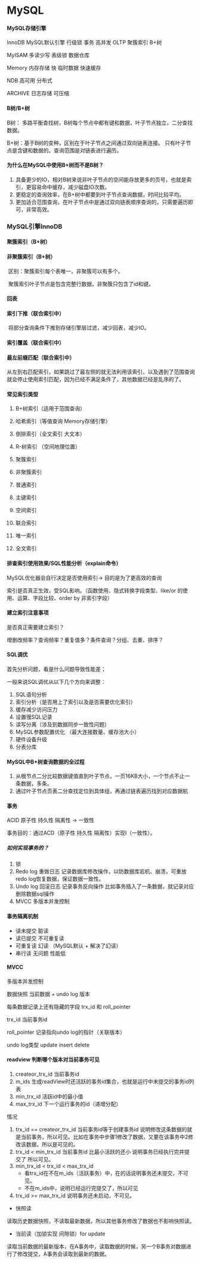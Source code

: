 # MySQL

#### MySQL存储引擎



InnoDB MySQL默认引擎 行级锁 事务  高并发 OLTP 聚簇索引 B+树

MyISAM 多读少写 表级锁 数据仓库

Memory 内存存储 快 临时数据 快速缓存

NDB 高可用 分布式

ARCHIVE 日志存储 可压缩



#### B树/B+树

B树： 多路平衡查找树，B树每个节点中都有键和数据，叶子节点独立，二分查找数据。

B+树：基于B树的变种，区别在于叶子节点之间通过双向链表连接。 只有叶子节点是含键和数据的。查询范围是对链表进行遍历。



#### 为什么在MySQL中使用B+树而不是B树？

1. 具备更少的IO，相对B树来说非叶子节点的空间能存放更多的页号，也就是索引，更容易命中缓存，减少磁盘IO次数。
2. 更稳定的查询效率，在B+树中都要到叶子节点查询数据，时间比较平均。
3. 更加适合范围查询，在叶子节点中是通过双向链表顺序查询的，只需要遍历即可，非常高效。





### MySQL引擎InnoDB

#### 聚簇索引（B+树）

#### 非聚簇索引（B+树）

​	区别：聚簇索引每个表唯一，非聚簇可以有多个。

​	聚簇索引叶子节点是包含完整行数据，非聚簇只包含了id和键。



#### 回表

#### 索引下推（联合索引中）

​	将部分查询条件下推到存储引擎层过滤，减少回表，减少IO。

#### 索引覆盖（联合索引中）

#### 最左前缀匹配（联合索引中）

​	从左到右匹配索引，如果跳过了最左侧的就无法利用该索引，以及遇到了范围查询就会停止使用索引匹配，因为已经不满足条件了，其他数据已经是乱序的了。



#### 常见索引类型

1. B+树索引（适用于范围查询）
2. 哈希索引（等值查询 Memory存储引擎）
3. 倒排索引（全文索引 大文本）
4. R-树索引 （空间地理位置）



1. 聚簇索引
2. 非聚簇索引



1. 普通索引
2. 主键索引
3. 空间索引
4. 联合索引
5. 唯一索引
6. 全文索引





#### 排查索引使用效果/SQL性能分析（explain命令）

MySQL优化器会自行决定是否使用索引-> 目的是为了更高效的查询

索引是否真正生效，受SQL影响。（函数使用、隐式转换字段类型、like/or 的使用、运算、字段比较、order by 非索引字段）



#### 建立索引注意事项

是否真正需要建立索引？

增删改频率？查询频率？重复值多？条件查询？分组、去重、排序？





#### SQL调优

首先分析问题，看是什么问题导致性能差；

一般来说SQL调优从以下几个方向来调整：

1. SQL语句分析
2. 索引分析（是否用上了索引以及是否需要优化索引）
3. 缓存减少访问压力
4. 设置慢SQL记录
5. 读写分离（涉及到数据同步一致性问题）
6. MySQL参数配置优化 （最大连接数量、缓存池大小）
7. 硬件设备升级
8. 分表分库



#### MySQL中B+树查询数据的全过程

1. 从根节点二分比较数据键值直到叶子节点，一页16KB大小，一个节点不止一条数据，多条。
2. 通过叶子节点页表二分查找定位到具体组，再通过链表遍历找到对应数据航





#### 事务

ACID 原子性 持久性 隔离性 -> 一致性

事务目的：通过ACD（原子性 持久性 隔离性）实现I（一致性）。

##### 如何实现事务的？

1. 锁
2. Redo log 重做日志 记录数据库修改操作，以防数据库宕机、崩溃，可重放redo log恢复数据，保证数据一致性。
3. Undo log 回滚日志 记录事务反向操作 比如事务插入了一条数据，就记录对应删除数据sql操作
4. MVCC 多版本并发控制



#### 事务隔离机制

- 读未提交 脏读
- 读已提交 不可重复读
- 可重复读 幻读 （MySQL默认 + 解决了幻读）
- 串行读 无问题 性能低





#### MVCC

多版本并发控制 

数据快照 当前数据 + undo log 版本

每条数据记录上还有隐藏的字段 trx_id 和 roll_pointer

trx_id 当前事务id

roll_pointer 记录指向undo log的指针（关联版本）

undo log类型 update insert  delete



#### readview 判断哪个版本对当前事务可见

1. createor_trx_id 当前事务id
2. m_ids 生成readView时还活跃的事务id集合，也就是运行中未提交的事务id列表
3. min_trx_id 活跃id中的最小值
4. max_trx_id 下一个运行事务的id（递增分配）



情况

1. trx_id == createor_trx_id 当前事务id等于创建事务id 说明修改这条数据的就是当前事务，所以可见。比如在事务中步骤1修改了数据，又要在该事务中2修改该数据，所以是可见的。
2. trx_id < min_trx_id 当前事务id 比最小活跃的还小 说明事务已经执行完并提交了 所以可见。
3. min_trx_id < trx_id < max_trx_id
   - 看trx_id在不在m_ids（活跃事务）中，在的话说明事务还未提交，不可见。
   - 不在m_ids中，说明已经运行完提交了，所以可见
4. trx_id >= max_trx_id  说明事务还未启动，不可见。



- 快照读

​	读取历史数据快照，不读取最新数据，所以其他事务修改了数据也不影响快照读。

- 当前读（加锁实现 间隙锁）for update

​	读取当前数据的最新版本，在A事务中，读取数据的时候，另一个B事务对数据进行了修改提交，A事务会读取到最新的数据。